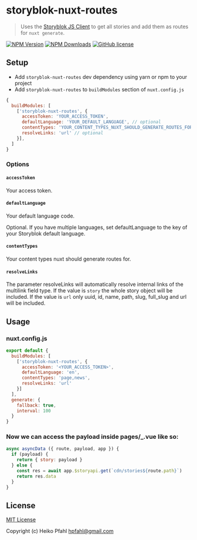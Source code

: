 # storyblok-nuxt-routes
> Uses the [Storyblok JS Client](https://github.com/storyblok/storyblok-js-client) to get all stories and add them as routes for `nuxt generate`.

[![NPM Version](https://img.shields.io/npm/v/storyblok-nuxt-routes.svg)](https://www.npmjs.com/package/storyblok-nuxt-routes) [![NPM Downloads](https://img.shields.io/npm/dt/storyblok-nuxt-routes.svg)](https://www.npmjs.com/package/storyblok-nuxt-routes) [![GitHub license](https://img.shields.io/github/license/hpfahl/storyblok-nuxt-routes.svg)](https://github.com/hpfahl/storyblok-nuxt-routes/blob/master/LICENSE)

## Setup

- Add `storyblok-nuxt-routes` dev dependency using yarn or npm to your project
- Add `storyblok-nuxt-routes` to `buildModules` section of `nuxt.config.js`

```js
{
  buildModules: [
    ['storyblok-nuxt-routes', {
      accessToken: 'YOUR_ACCESS_TOKEN',
      defaultLanguage: 'YOUR_DEFAULT_LANGUAGE', // optional
      contentTypes: 'YOUR_CONTENT_TYPES_NUXT_SHOULD_GENERATE_ROUTES_FOR', // optional
      resolveLinks: 'url' // optional
    }],
  ]
}
```

### Options

#### `accessToken`

Your access token.

#### `defaultLanguage`

Your default language code.

Optional. If you have multiple languages, set defaultLanguage to the key of your Storyblok default language.

#### `contentTypes`

Your content types nuxt should generate routes for.

#### `resolveLinks`

The parameter resolveLinks will automatically resolve internal links of the multilink field type.
If the value is `story` the whole story object will be included.
If the value is `url` only uuid, id, name, path, slug, full_slug and url will be included.

## Usage

### nuxt.config.js

```javascript
export default {
  buildModules: [
    ['storyblok-nuxt-routes', {
      accessToken: '<YOUR_ACCESS_TOKEN>',
      defaultLanguage: 'en',
      contentTypes: 'page,news',
      resolveLinks: 'url'  
    }]
  ],
  generate: {
    fallback: true,
    interval: 100
  }
}
```

### Now we can access the payload inside pages/_.vue like so:

```javascript
async asyncData ({ route, payload, app }) {
  if (payload) {
    return { story: payload }
  } else {
    const res = await app.$storyapi.get(`cdn/stories${route.path}`)
    return res.data
  }
}
```

## License

[MIT License](./LICENSE)

Copyright (c) Heiko Pfahl <hpfahl@gmail.com>
